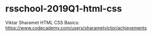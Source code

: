 # rsschool-2019Q1-html-css
Viktar Sharamet
HTML CSS Basics: https://www.codecademy.com/users/sharametvictor/achievements